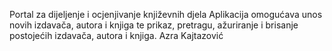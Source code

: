 Portal za dijeljenje i ocjenjivanje književnih djela
Aplikacija omogućava unos novih izdavača, autora i knjiga te prikaz, pretragu, ažuriranje i brisanje postojećih izdavača, autora i knjiga.
Azra Kajtazović
